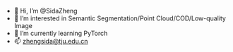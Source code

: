 - 👋 Hi, I’m @SidaZheng
- 👀 I’m interested in Semantic Segmentation/Point Cloud/COD/Low-quality Image
- 🌱 I’m currently learning PyTorch
- 📫 zhengsida@tju.edu.cn

<!---
SidaZheng/SidaZheng is a special repository because its `README.md` (this file) appears on your GitHub profile.
You can click the Preview link to take a look at your changes.
--->
